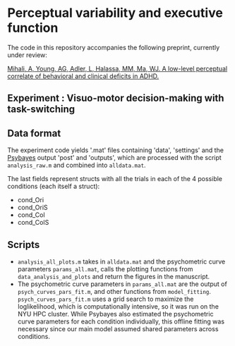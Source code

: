 # Perceptual variability and executive function
 The code in this repository accompanies the following preprint, currently under review: 
 
 [Mihali, A, Young, AG, Adler, L, Halassa, MM, Ma, WJ. A low-level perceptual correlate of behavioral and clinical deficits in ADHD.](https://www.biorxiv.org/content/early/2017/10/06/199216 )
## Experiment : Visuo-motor decision-making with task-switching

## Data format

The experiment code yields '.mat' files containing 'data', 'settings' and the  [Psybayes](https://github.com/lacerbi/psybayes) output 'post' and 'outputs', which are processed with the script `analysis_raw.m` and combined into `alldata.mat`.
  
 The last fields represent structs with all the trials in each of the 4 possible conditions (each itself a struct):
 
 - cond_Ori
 - cond_OriS
 - cond_Col
 - cond_ColS
 

 

##  Scripts

* `analysis_all_plots.m` takes in `alldata.mat` and the psychometric curve parameters `params_all.mat`, calls the plotting functions from `data_analysis_and_plots` and return the figures in the manuscript. 
* The psychometric curve parameters in `params_all.mat` are the output of `psych_curves_pars_fit.m`, and other functions from `model_fitting`. `psych_curves_pars_fit.m` uses a grid search to maximize the loglikelihood, which is computationally intensive, so it was run on the NYU HPC cluster. While Psybayes also estimated the psychometric curve parameters for each condition individually, this offline fitting was necessary since our main model assumed shared parameters across conditions.
